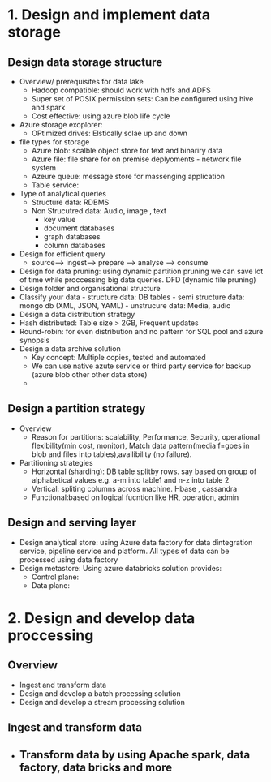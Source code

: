 # 1. Design and implement data storage
## Design data storage structure
- Overview/ prerequisites for data lake 
  - Hadoop compatible: should work with hdfs and ADFS 
  - Super set of POSIX permission sets: Can be configured using hive and spark
  - Cost effective: using azure blob life cycle
- Azure storage exoplorer: 
  - OPtimized drives: Elstically sclae up and down 
- file types for storage 
  - Azure blob: scalble object store for text and binariry data 
  - Azure file: file share for on premise deplyoments - network file system
  - Azeure queue: message store for massenging application
  - Table service:
- Type of analytical queries
  - Structure data: RDBMS
  - Non Strucutred data: Audio, image , text
    - key value
    - document databases
    - graph databases
    - column databases
- Design for efficient query
  -  source--> ingest--> prepare --> analyse --> consume
-  Design for data pruning: using dynamic partition pruning we can save lot of time while proccessing big data queries. DFD (dynamic file pruning)
-  Design folder and organisational structure
  -  Classify your data 
    -   structure data: DB tables
    -   semi structure data: mongo db (XML, JSON, YAML)
    -   unstrucure data: Media, audio
-  Design a data distribution strategy
  - Hash distributed: Table size > 2GB, Frequent updates
  - Round-robin: for even distribution and no pattern for SQL pool and azure synopsis
- Design a data archive solution
  -  Key concept: Multiple copies, tested and automated
  -  We can use native azute service or third party service for backup (azure blob other other data store)
  -  
## Design a partition strategy
- Overview
  - Reason for partitions: scalability, Performance, Security, operational flexibility(min cost, monitor), Match data pattern(media f=goes in blob and files into tables),availibility (no failure).
- Partitioning strategies
  - Horizontal (sharding): DB table splitby rows. say based on group of alphabetical values e.g. a-m into table1 and n-z into table 2
  - Vertical: spliting columns across machine. Hbase , cassandra
  - Functional:based on logical fucntion like HR, operation, admin
## Design and serving layer
  - Design analytical store: using Azure data factory for data dintegration service, pipeline service and platform. All types of data can be processed using data factory
  - Design metastore: Using azure databricks solution provides:
    - Control plane:
    - Data plane: 
# 2. Design and develop data proccessing
## Overview
- Ingest and transform data
- Design and develop a batch processing solution
- Design and develop a stream processing solution
## Ingest and transform data
- Transform data by using Apache spark, data factory, data bricks and more
  - 
